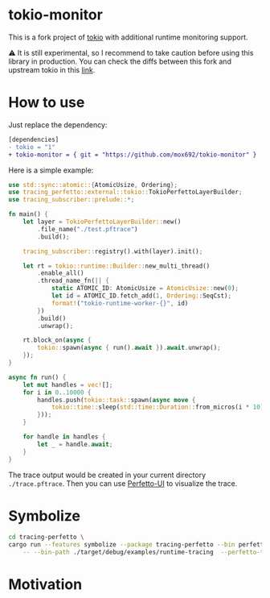 # tokio-monitor
This is a fork project of [tokio](https://github.com/tokio-rs/tokio) with additional runtime monitoring support.

⚠️ It is still experimental, so I recommend to take caution before using this library in production. You can check the diffs between this fork and upstream tokio in this [link](https://github.com/mox692/tokio-monitor/compare/upstream...master).


# How to use
Just replace the dependency:
```diff
[dependencies]
- tokio = "1"
+ tokio-monitor = { git = "https://github.com/mox692/tokio-monitor" }
```

Here is a simple example:

```rust
use std::sync::atomic::{AtomicUsize, Ordering};
use tracing_perfetto::external::tokio::TokioPerfettoLayerBuilder;
use tracing_subscriber::prelude::*;

fn main() {
    let layer = TokioPerfettoLayerBuilder::new()
        .file_name("./test.pftrace")
        .build();

    tracing_subscriber::registry().with(layer).init();

    let rt = tokio::runtime::Builder::new_multi_thread()
        .enable_all()
        .thread_name_fn(|| {
            static ATOMIC_ID: AtomicUsize = AtomicUsize::new(0);
            let id = ATOMIC_ID.fetch_add(1, Ordering::SeqCst);
            format!("tokio-runtime-worker-{}", id)
        })
        .build()
        .unwrap();

    rt.block_on(async {
        tokio::spawn(async { run().await }).await.unwrap();
    });
}

async fn run() {
    let mut handles = vec![];
    for i in 0..10000 {
        handles.push(tokio::task::spawn(async move {
            tokio::time::sleep(std::time::Duration::from_micros(i * 10)).await;
        }));
    }

    for handle in handles {
        let _ = handle.await;
    }
}

```

The trace output would be created in your current directory `./trace.pftrace`. Then you
can use [Perfetto-UI](https://ui.perfetto.dev/) to visualize the trace.


# Symbolize
```bash
cd tracing-perfetto \ 
cargo run --features symbolize --package tracing-perfetto --bin perfetto_symbolize \
    -- --bin-path ./target/debug/examples/runtime-tracing  --perfetto-trace-log ./test.pftrace
```


# Motivation

